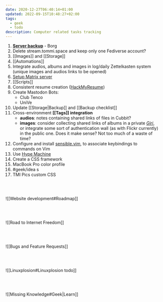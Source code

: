 ```yaml
---
date: 2020-12-27T06:40:14+01:00
updated: 2022-09-15T10:48:27+02:00
tags:
  - geek
  - todo
description: Computer related tasks tracking
---
```

1. [**Server backup**](https://github.com/yunohost-Apps/borg_ynh 'Borg YunoHost pagckage on GitHub') - Borg
1. Delete stream.tommi.space and keep only one Fediverse account?
1. [[Images]] and [[Storage]]
1. [[Automations]]
3. Integrate audios, albums and images in log/daily Zettelkasten system (unique images and audios links to be opened)
1. [Setup Matrix server](https://github.com/matrix-org/synapse#id5 'Install Synapse')
9. [[Scripts]]
1. Consistent resume creation ([HackMyResume](https://github.com/hacksalot/HackMyResume 'HackMyResume on GitHub'))
2. Create Mastodon Bots:
	- Club Tenco
	- UniVe
3. Update [[Storage|Backup]] and [[Backup checklist]]
4. Cross-environment **[[Tags]] integration**
	- **audios**: notes containing shared links of files in Cubbit?
	- **images**: consider collecting shared links of albums in a private *[Giri](/giri 'Giri')*, or integrate some sort of authentication wall (as with Flickr currently) in the public one. Does it make sense? Not too much of a waste of time?
1. Configure and install [sensible.vim](https://github.com/tpope/vim-sensible 'sensible.vim on GitHub'), to associate keybindings to commands on Vim
7. Use [Hype Machine](https://hypem.com 'Hype Machine')
8. Create a CSS framework
9. MacBook Pro color profile
10. #geek/idea s
11. TMI Pics custom CSS

<br>
<br>

![[Website development#Roadmap]]

<br>
<br>

![[Road to Internet Freedom]]

<br>
<br>

![[Bugs and Feature Requests]]

<br>
<br>

![[Linuxplosion#Linuxplosion todo]]

<br>
<br>

![[Missing Knowledge#Geek|Learn]]

[Yunohost]: https://yunohost.org/ 'Yunohost'
